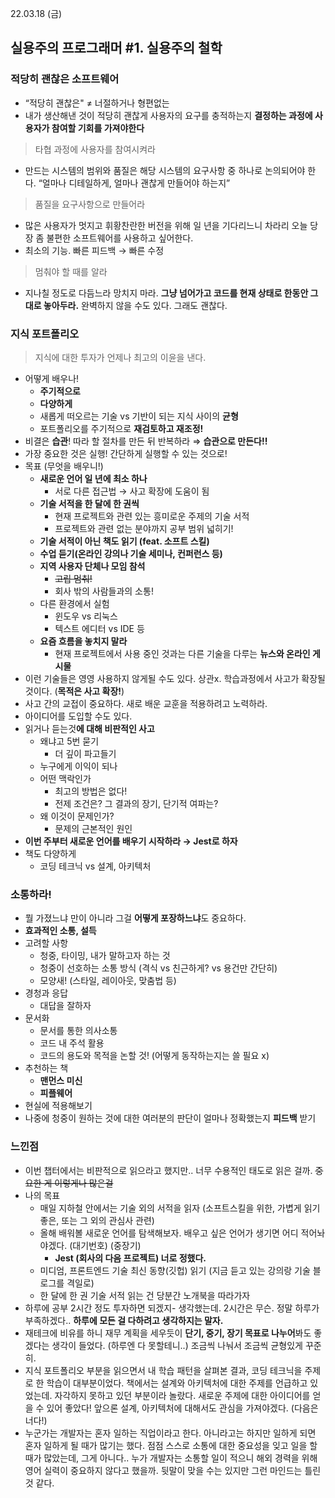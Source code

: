 22.03.18 (금)

## 실용주의 프로그래머 #1. 실용주의 철학

### 적당히 괜찮은 소프트웨어

- “적당히 괜찮은" ≠ 너절하거나 형편없는
- 내가 생산해낸 것이 적당히 괜찮게 사용자의 요구를 충적하는지 **결정하는 과정에 사용자가 참여할 기회를 가져야한다**

> 타협 과정에 사용자를 참여시켜라

- 만드는 시스템의 범위와 품질은 해당 시스템의 요구사항 중 하나로 논의되어야 한다. “얼마나 디테일하게, 얼마나 괜찮게 만들어야 하는지”

> 품질을 요구사항으로 만들어라

- 많은 사용자가 멋지고 휘황찬란한 버전을 위해 일 년을 기다리느니 차라리 오늘 당장 좀 불편한 소프트웨어를 사용하고 싶어한다.
- 최소의 기능. 빠른 피드백 → 빠른 수정

> 멈춰야 할 때를 알라

- 지나칠 정도로 다듬느라 망치지 마라. **그냥 넘어가고 코드를 현재 상태로 한동안 그대로 놓아두라.** 완벽하지 않을 수도 있다. 그래도 괜찮다.

### 지식 포트폴리오

> 지식에 대한 투자가 언제나 최고의 이윤을 낸다.

- 어떻게 배우나!
  - **주기적으로**
  - **다양하게**
  - 새롭게 떠오르는 기술 vs 기반이 되는 지식 사이의 **균형**
  - 포트폴리오를 주기적으로 **재검토하고 재조정!**
- 비결은 **습관**! 따라 할 절차를 만든 뒤 반복하라 ⇒ **습관으로 만든다!!**
- 가장 중요한 것은 실행! 간단하게 실행할 수 있는 것으로!
- 목표 (무엇을 배우니!)
  - **새로운 언어 일 년에 최소 하나**
    - 서로 다른 접근법 → 사고 확장에 도움이 됨
  - **기술 서적을 한 달에 한 권씩**
    - 현재 프로젝트와 관련 있는 흥미로운 주제의 기술 서적
    - 프로젝트와 관련 없는 분야까지 공부 범위 넓히기!
  - **기술 서적이 아닌 책도 읽기 (feat. 소프트 스킬)**
  - **수업 듣기(온라인 강의나 기술 세미나, 컨퍼런스 등)**
  - **지역 사용자 단체나 모임 참석**
    - ~~고립 멈춰!~~
    - 회사 밖의 사람들과의 소통!
  - 다른 환경에서 실험
    - 윈도우 vs 리눅스
    - 텍스트 에디터 vs IDE 등
  - **요즘 흐름을 놓치지 말라**
    - 현재 프로젝트에서 사용 중인 것과는 다른 기술을 다루는 **뉴스와 온라인 게시물**
- 이런 기술들은 영영 사용하지 않게될 수도 있다. 상관x. 학습과정에서 사고가 확장될 것이다. (**목적은 사고 확장!**)
- 사고 간의 교접이 중요하다. 새로 배운 교훈을 적용하려고 노력하라.
- 아이디어를 도입할 수도 있다.
- 읽거나 듣는것**에 대해 비판적인 사고**
  - 왜냐고 5번 묻기
    - 더 깊이 파고들기
  - 누구에게 이익이 되나
  - 어떤 맥락인가
    - 최고의 방법은 없다!
    - 전제 조건은? 그 결과의 장기, 단기적 여파는?
  - 왜 이것이 문제인가?
    - 문제의 근본적인 원인
- **이번 주부터 새로운 언어를 배우기 시작하라 → Jest로 하자**
- 책도 다양하게
  - 코딩 테크닉 vs 설계, 아키텍처

### 소통하라!

- 뭘 가졌느냐 만이 아니라 그걸 **어떻게 포장하느냐**도 중요하다.
- **효과적인 소통, 설득**
- 고려할 사항
  - 청중, 타이밍, 내가 말하고자 하는 것
  - 청중이 선호하는 소통 방식 (격식 vs 친근하게? vs 용건만 간단히)
  - 모양새! (스타일, 레이아웃, 맞춤법 등)
- 경청과 응답
  - 대답을 잘하자
- 문서화
  - 문서를 통한 의사소통
  - 코드 내 주석 활용
  - 코드의 용도와 목적을 논할 것! (어떻게 동작하는지는 쓸 필요 x)
- 추천하는 책
  - **맨먼스 미신**
  - **피플웨어**
- 현실에 적용해보기
- 나중에 청중이 원하는 것에 대한 여러분의 판단이 얼마나 정확했는지 **피드백** 받기

### 느낀점

- 이번 챕터에서는 비판적으로 읽으라고 했지만.. 너무 수용적인 태도로 읽은 걸까. ~~중요한 게 이렇게나 많은걸~~
- 나의 목표
  - 매일 지하철 안에서는 기술 외의 서적을 읽자 (소프트스킬을 위한, 가볍게 읽기 좋은, 또는 그 외의 관심사 관련)
  - 올해 배워볼 새로운 언어를 탐색해보자. 배우고 싶은 언어가 생기면 어디 적어놔야겠다. (대기번호) (중장기)
    - **Jest (회사의 다음 프로젝트) 너로 정했다.**
  - 미디엄, 프론트엔드 기술 최신 동향(깃헙) 읽기 (지금 듣고 있는 강의랑 기술 블로그를 격일로)
  - 한 달에 한 권 기술 서적 읽는 건 당분간 노개북을 따라가자
- 하루에 공부 2시간 정도 투자하면 되겠지- 생각했는데. 2시간은 무슨. 정말 하루가 부족하겠다.. **하루에 모든 걸 다하려고 생각하지는 말자.**
- 재테크에 비유를 하니 재무 계획을 세우듯이 **단기, 중기, 장기 목표로 나누어**봐도 좋겠다는 생각이 들었다. (하루엔 다 못할테니..) 조금씩 나눠서 조금씩 균형있게 꾸준히.
- 지식 포트폴리오 부분을 읽으면서 내 학습 패턴을 살펴본 결과, 코딩 테크닉을 주제로 한 학습이 대부분이었다. 책에서는 설계와 아키텍처에 대한 주제를 언급하고 있었는데. 자각하지 못하고 있던 부분이라 놀랐다. 새로운 주제에 대한 아이디어를 얻을 수 있어 좋았다! 앞으론 설계, 아키텍처에 대해서도 관심을 가져야겠다. (다음은 너다!)
- 누군가는 개발자는 혼자 일하는 직업이라고 한다. 아니라고는 하지만 일하게 되면 혼자 일하게 될 때가 많기는 했다. 점점 스스로 소통에 대한 중요성을 잊고 일을 할 때가 많았는데, 그게 아니다.. 누가 개발자는 소통할 일이 적으니 해외 경력을 위해 영어 실력이 중요하지 않다고 했을까. 뒷말이 맞을 수는 있지만 그런 마인드는 틀린 것 같다.
